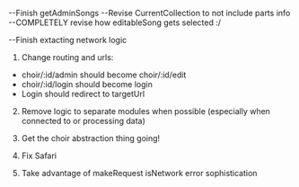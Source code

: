 --Finish getAdminSongs
--Revise CurrentCollection to not include parts info
--COMPLETELY revise how editableSong gets selected :/

--Finish extacting network logic


1. Change routing and urls: 
  - choir/:id/admin should become choir/:id/edit
  - choir/:id/login should become login
  - Login should redirect to targetUrl

2. Remove logic to separate modules when possible (especially when connected to or processing data)

3. Get the choir abstraction thing going!

4. Fix Safari

5. Take advantage of makeRequest isNetwork error sophistication



